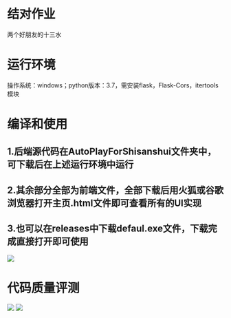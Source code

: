 # 结对作业
两个好朋友的十三水
# 运行环境
操作系统：windows；python版本：3.7，需安装flask，Flask-Cors，itertools模块
# 编译和使用
## 1.后端源代码在AutoPlayForShisanshui文件夹中，可下载后在上述运行环境中运行

## 2.其余部分全部为前端文件，全部下载后用火狐或谷歌浏览器打开主页.html文件即可查看所有的UI实现

## 3.也可以在releases中下载defaul.exe文件，下载完成直接打开即可使用
![](https://github.com/tinglongYu/jieduizuoye/raw/master/图片/release.png)
# 代码质量评测
![](https://github.com/tinglongYu/jieduizuoye/raw/master/图片/全图.png)
![](https://github.com/tinglongYu/jieduizuoye/raw/master/图片/GPA.png)